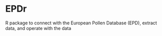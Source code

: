 # EPDr
R package to connect with the European Pollen Database (EPD), extract data, and operate with the data
